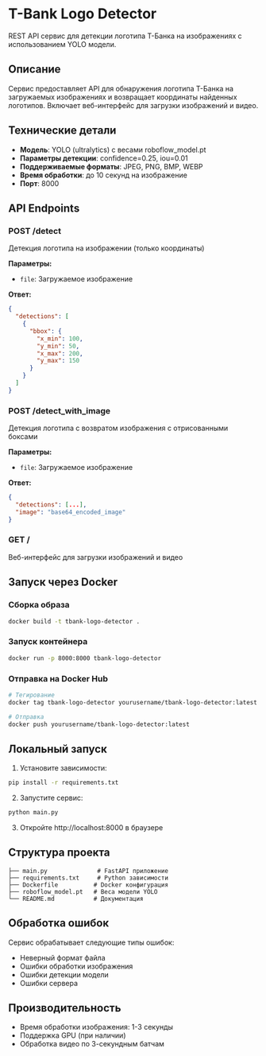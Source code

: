 # T-Bank Logo Detector

REST API сервис для детекции логотипа Т-Банка на изображениях с использованием YOLO модели.

## Описание

Сервис предоставляет API для обнаружения логотипа Т-Банка на загружаемых изображениях и возвращает координаты найденных логотипов. Включает веб-интерфейс для загрузки изображений и видео.

## Технические детали

- **Модель**: YOLO (ultralytics) с весами roboflow_model.pt
- **Параметры детекции**: confidence=0.25, iou=0.01
- **Поддерживаемые форматы**: JPEG, PNG, BMP, WEBP
- **Время обработки**: до 10 секунд на изображение
- **Порт**: 8000

## API Endpoints

### POST /detect
Детекция логотипа на изображении (только координаты)

**Параметры:**
- `file`: Загружаемое изображение

**Ответ:**
```json
{
  "detections": [
    {
      "bbox": {
        "x_min": 100,
        "y_min": 50,
        "x_max": 200,
        "y_max": 150
      }
    }
  ]
}
```

### POST /detect_with_image
Детекция логотипа с возвратом изображения с отрисованными боксами

**Параметры:**
- `file`: Загружаемое изображение

**Ответ:**
```json
{
  "detections": [...],
  "image": "base64_encoded_image"
}
```

### GET /
Веб-интерфейс для загрузки изображений и видео

## Запуск через Docker

### Сборка образа
```bash
docker build -t tbank-logo-detector .
```

### Запуск контейнера
```bash
docker run -p 8000:8000 tbank-logo-detector
```

### Отправка на Docker Hub
```bash
# Тегирование
docker tag tbank-logo-detector yourusername/tbank-logo-detector:latest

# Отправка
docker push yourusername/tbank-logo-detector:latest
```

## Локальный запуск

1. Установите зависимости:
```bash
pip install -r requirements.txt
```

2. Запустите сервис:
```bash
python main.py
```

3. Откройте http://localhost:8000 в браузере

## Структура проекта

```
├── main.py              # FastAPI приложение
├── requirements.txt     # Python зависимости
├── Dockerfile          # Docker конфигурация
├── roboflow_model.pt   # Веса модели YOLO
└── README.md           # Документация
```

## Обработка ошибок

Сервис обрабатывает следующие типы ошибок:
- Неверный формат файла
- Ошибки обработки изображения
- Ошибки детекции модели
- Ошибки сервера

## Производительность

- Время обработки изображения: 1-3 секунды
- Поддержка GPU (при наличии)
- Обработка видео по 3-секундным батчам

